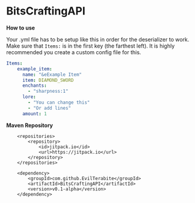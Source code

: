 # BitsCraftingAPI
**How to use**

Your .yml file has to be setup like this in order for the deserializer to work. Make sure that `Items:` is in the first key (the farthest left). It is highly recommended you create a custom config file for this.
```yaml
Items:
    example_item:
      name: "&eExample Item"
      item: DIAMOND_SWORD
      enchants:
        - "sharpness:1"
      lore:
        - "You can change this"
        - "Or add lines"
      amount: 1

```




**Maven Repository**
```
	<repositories>
		<repository>
		    <id>jitpack.io</id>
		    <url>https://jitpack.io</url>
		</repository>
	</repositories>
```

```
	<dependency>
	    <groupId>com.github.EvilTerabite</groupId>
	    <artifactId>BitsCraftingAPI</artifactId>
	    <version>v0.1-alpha</version>
	</dependency>
```
